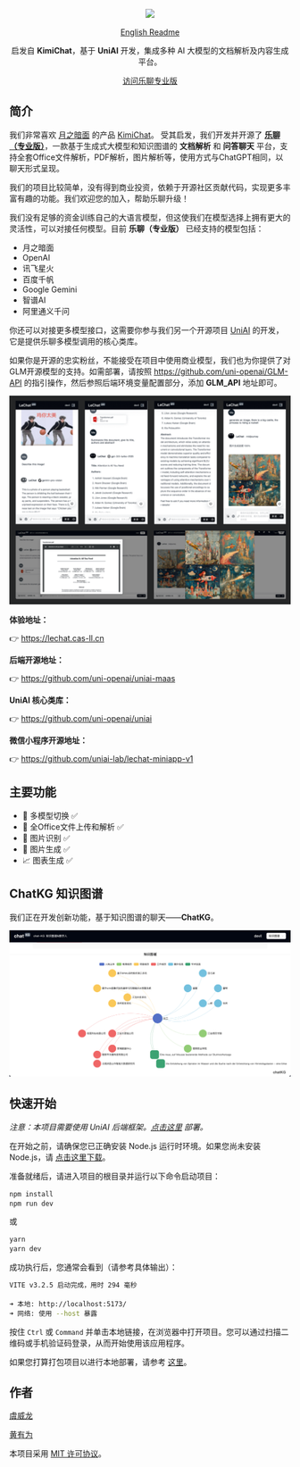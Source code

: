 <p align=center>
<img height=90px src="./img/logo.png"/>
</p>

<p align=center> <a href="./README.md">English Readme</a></p>

<p align=center>
启发自 <b>KimiChat</b>，基于 <b>UniAI</b> 开发，集成多种 AI 大模型的文档解析及内容生成平台。
</p>

<p align=center>
<a href="https://lechat.cas-ll.cn" target="_blank">访问乐聊专业版</a>
</p>

## 简介

我们非常喜欢 [月之暗面](https://www.moonshot.cn) 的产品 [KimiChat](https://kimi.moonshot.cn)。
受其启发，我们开发并开源了 **[乐聊（专业版）](https://lechat.cas-ll.cn)**，一款基于生成式大模型和知识图谱的 **文档解析** 和 **问答聊天** 平台，支持全套Office文件解析，PDF解析，图片解析等，使用方式与ChatGPT相同，以聊天形式呈现。

我们的项目比较简单，没有得到商业投资，依赖于开源社区贡献代码，实现更多丰富有趣的功能。我们欢迎您的加入，帮助乐聊升级！

我们没有足够的资金训练自己的大语言模型，但这使我们在模型选择上拥有更大的灵活性，可以对接任何模型。目前 **乐聊（专业版）** 已经支持的模型包括：

-   月之暗面
-   OpenAI
-   讯飞星火
-   百度千帆
-   Google Gemini
-   智谱AI
-   阿里通义千问

你还可以对接更多模型接口，这需要你参与我们另一个开源项目 [UniAI](https://github.com/uni-openai/uniai) 的开发，它是提供乐聊多模型调用的核心类库。

如果你是开源的忠实粉丝，不能接受在项目中使用商业模型，我们也为你提供了对GLM开源模型的支持。如需部署，请按照 <https://github.com/uni-openai/GLM-API> 的指引操作，然后参照后端环境变量配置部分，添加 **GLM_API** 地址即可。

![LeChat Pro](https://raw.githubusercontent.com/uni-openai/uniai/main/icon/lechat-pro.png)

**体验地址：**

👉 <https://lechat.cas-ll.cn>

**后端开源地址：**

👉 <https://github.com/uni-openai/uniai-maas>

**UniAI 核心类库：**

👉 <https://github.com/uni-openai/uniai>

**微信小程序开源地址：**

👉 <https://github.com/uniai-lab/lechat-miniapp-v1>

## 主要功能

-   🧠 多模型切换 ✅
-   📃 全Office文件上传和解析 ✅
-   👀 图片识别 ✅
-   🎨 图片生成 ✅
-   📈 图表生成 ✅

## ChatKG 知识图谱

我们正在开发创新功能，基于知识图谱的聊天——**ChatKG**。

![ChatKG](./img/chat-kg.png)

## 快速开始

_注意：本项目需要使用 UniAI 后端框架。[点击这里](https://github.com/uni-openai/uniai-maas) 部署。_

在开始之前，请确保您已正确安装 Node.js 运行时环境。如果您尚未安装 Node.js，请 [点击这里下载](https://nodejs.org/)。

准备就绪后，请进入项目的根目录并运行以下命令启动项目：

```bash
npm install
npm run dev
```

或

```bash
yarn
yarn dev
```

成功执行后，您通常会看到（请参考具体输出）：

```bash
VITE v3.2.5 启动完成，用时 294 毫秒

➜ 本地: http://localhost:5173/
➜ 网络: 使用 --host 暴露
```

按住 `Ctrl` 或 `Command` 并单击本地链接，在浏览器中打开项目。您可以通过扫描二维码或手机验证码登录，从而开始使用该应用程序。

如果您打算打包项目以进行本地部署，请参考 [这里](/docs/electron-packaging-guide.md)。

## 作者

[虞威龙](https://github.com/mrkk1)

[黄有为](https://github.com/devilyouwei)

本项目采用 [MIT 许可协议](LICENSE)。
